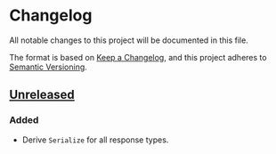 # Changelog
All notable changes to this project will be documented in this file.

The format is based on [Keep a Changelog](https://keepachangelog.com/en/1.0.0/),
and this project adheres to [Semantic Versioning](https://semver.org/spec/v2.0.0.html).

## [Unreleased]

### Added
- Derive `Serialize` for all response types.

[Unreleased]: https://github.com/deepgram-devs/deepgram-rust-sdk/compare/0.2.1...HEAD
